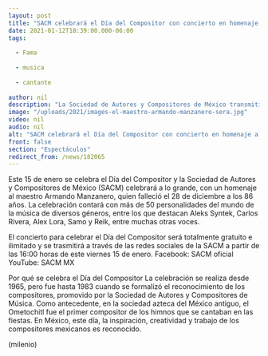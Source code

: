 ```yaml
---
layout: post
title: "SACM celebrará el Día del Compositor con concierto en homenaje a Armando Manzanero"
date: 2021-01-12T18:39:00.000-06:00
tags:
  
  - Fama
  
  - musica
  
  - cantante
  
author: nil
description: "La Sociedad de Autores y Compositores de México transmitirá el concierto que reunirá a más de 50 voces de distintos géneros musicales, en honor a Armando Manzanero. "
image: "/uploads/2021/images-el-maestro-armando-manzanero-sera.jpg"
video: nil
audio: nil
alt: "SACM celebrará el Día del Compositor con concierto en homenaje a Armando Manzanero"
front: false
section: "Espectáculos"
redirect_from: /news/182065
---
```


Este 15 de enero se celebra el Día del Compositor y la Sociedad de Autores y Compositores de México (SACM) celebrará a lo grande, con un homenaje al maestro Armando Manzanero, quien falleció el 28 de diciembre a los 86 años. La celebración contará con más de 50 personalidades del mundo de la música de diversos géneros, entre los que destacan Aleks Syntek, Carlos Rivera, Alex Lora, Samo y Reik, entre muchas otras voces. 

El concierto para celebrar el Día del Compositor será totalmente gratuito e ilimitado y se trasmitirá a través de las redes sociales de la SACM a partir de las 16:00 horas de este viernes 15 de enero. Facebook: SACM oficial YouTube: SACM MX 

Por qué se celebra el Día del Compositor La celebración se realiza desde 1965, pero fue hasta 1983 cuando se formalizó el reconocimiento de los compositores, promovido por la Sociedad de Autores y Compositores de Música.  Como antecedente, en la sociedad azteca del México antiguo, el Ometochitl fue el primer compositor de los himnos que se cantaban en las fiestas. En México, este día, la inspiración, creatividad y trabajo de los compositores mexicanos es reconocido. 

(milenio)